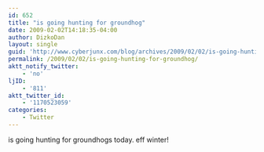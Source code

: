 ```yaml
---
id: 652
title: "is going hunting for groundhog"
date: 2009-02-02T14:18:35-04:00
author: DizkoDan
layout: single
guid: 'http://www.cyberjunx.com/blog/archives/2009/02/02/is-going-hunting-for-groundhog/'
permalink: /2009/02/02/is-going-hunting-for-groundhog/
aktt_notify_twitter:
    - 'no'
ljID:
    - '811'
aktt_twitter_id:
    - '1170523059'
categories:
    - Twitter
---
```


is going hunting for groundhogs today. eff winter!